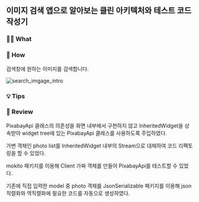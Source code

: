 ## 이미지 검색 앱으로 알아보는 클린 아키텍처와 테스트 코드 작성기

### 🤷🏻 What

### 🚀 How
검색창에 원하는 이미지를 검색합니다.

![search_imgage_intro](https://user-images.githubusercontent.com/85836879/176201825-688daacb-b543-4ef0-be7a-ef5189a4583d.gif)

### 💡 Tips

### 📖 Review
PixabayApi 클래스의 의존성을 화면 내부에서 구현하지 않고 InheritedWidget을 상속받아 widget tree에 있는 PixabayApi 클래스를 사용하도록 주입하였다. 

가변 객체인 photo list를 InheritedWidget 내부의 Stream으로 대체하여 코드 리펙토링을 할 수 있었다.

mokito 패키지를 이용해 Client 가짜 객체를 만들어 PixabayApi를 테스트할 수 있었다.

기존에 직접 입력한 model 중 photo 객체를 JsonSerializable 패키지를 이용해 json 직렬화와 역직렬화에 필요한 코드를 자동으로 생성하였다.
